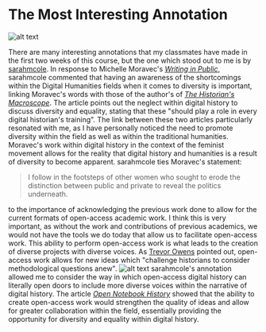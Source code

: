 # The Most Interesting Annotation
![alt text](https://static.pexels.com/photos/442575/pexels-photo-442575.jpeg)

There are many interesting annotations that my classmates have made in the first two weeks of this course, but the one which stood out to me is by [sarahmcole](https://hyp.is/xx_dBGNjEee31tfL0wpC6w/michellemoravec.com/michelle-moravec/). In response to Michelle Moravec's [*Writing in Public*](http://michellemoravec.com/michelle-moravec/), sarahmcole commented that having an awareness of the shortcomings within the Digital Humanities fields when it comes to diversity is important, linking Moravec's words with those of the author's of [*The Historian's Macroscope*](http://www.themacroscope.org/2.0/diversity-in-digital-history/). The article points out the neglect within digital history to discuss diversity and equality, stating that these "should play a role in every digital historian's training". The link between these two articles particularly resonated with me, as I have personally noticed the need to promote diversity within the field as well as within the traditional humanities. Moravec's work within digital history in the context of the feminist movement allows for the reality that digital history and humanities is a result of diversity to become apparent. sarahmcole ties Moravec's statement:  
> I follow in the footsteps of other women who sought to erode the distinction between public and private to reveal the politics underneath.

to the importance of acknowledging the previous work done to allow for the current formats of open-access academic work. I think this is very important, as without the work and contributions of previous academics, we would not have the tools we do today that allow us to facilitate open-access work. This ability to perform open-access work is what leads to the creation of diverse projects with diverse voices. As [Trevor Owens](http://www.trevorowens.org/2008/03/sunrise-on-methodology-and-radical-transparency-of-sources-in-historical-writing/) pointed out, open-access work allows for new ideas which "challenge historians to consider methodological questions anew". 
![alt text](https://static.pexels.com/photos/355988/pexels-photo-355988.jpeg)
sarahmcole's annotation allowed me to consider the way in which open-access digital history can literally open doors to include more diverse voices within the narrative of digital history. The article [*Open Notebook History*](http://wcm1.web.rice.edu/open-notebook-history.html) showed that the ability to create open-access work would strengthen the quality of ideas and allow for greater collaboration within the field, essentially providing the opportunity for diversity and equality within digital history.

